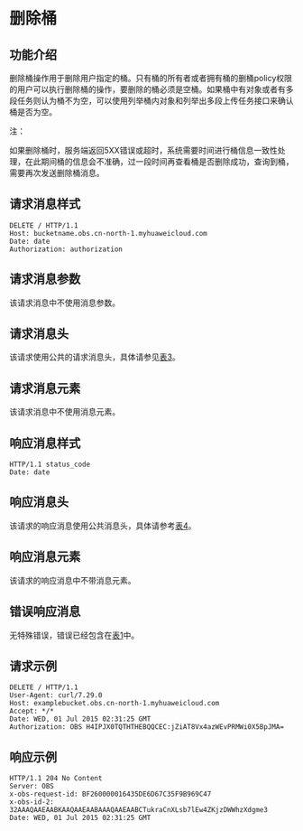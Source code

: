 # 删除桶<a name="ZH-CN_TOPIC_0100846740"></a>

## 功能介绍<a name="section5584184924715"></a>

删除桶操作用于删除用户指定的桶。只有桶的所有者或者拥有桶的删桶policy权限的用户可以执行删除桶的操作，要删除的桶必须是空桶。如果桶中有对象或者有多段任务则认为桶不为空，可以使用列举桶内对象和列举出多段上传任务接口来确认桶是否为空。

注：

如果删除桶时，服务端返回5XX错误或超时，系统需要时间进行桶信息一致性处理，在此期间桶的信息会不准确，过一段时间再查看桶是否删除成功，查询到桶，需要再次发送删除桶消息。

## 请求消息样式<a name="section18211396"></a>

```
DELETE / HTTP/1.1 
Host: bucketname.obs.cn-north-1.myhuaweicloud.com 
Date: date
Authorization: authorization
```

## 请求消息参数<a name="section29684841"></a>

该请求消息中不使用消息参数。

## 请求消息头<a name="section65836981"></a>

该请求使用公共的请求消息头，具体请参见[表3](REST-API介绍.md#table25197309)。

## 请求消息元素<a name="section55661921"></a>

该请求消息中不使用消息元素。

## 响应消息样式<a name="section31195246"></a>

```
HTTP/1.1 status_code
Date: date
```

## 响应消息头<a name="section12321766"></a>

该请求的响应消息使用公共消息头，具体请参考[表4](REST-API介绍.md#d0e686)。

## 响应消息元素<a name="section43787032"></a>

该请求的响应消息中不带消息元素。

## 错误响应消息<a name="section58538975"></a>

无特殊错误，错误已经包含在[表1](错误码列表.md#d0e843)中。

## 请求示例<a name="section14482163815396"></a>

```
DELETE / HTTP/1.1
User-Agent: curl/7.29.0
Host: examplebucket.obs.cn-north-1.myhuaweicloud.com
Accept: */*
Date: WED, 01 Jul 2015 02:31:25 GMT
Authorization: OBS H4IPJX0TQTHTHEBQQCEC:jZiAT8Vx4azWEvPRMWi0X5BpJMA=
```

## 响应示例<a name="section76081155815"></a>

```
HTTP/1.1 204 No Content
Server: OBS
x-obs-request-id: BF260000016435DE6D67C35F9B969C47
x-obs-id-2: 32AAAQAAEAABKAAQAAEAABAAAQAAEAABCTukraCnXLsb7lEw4ZKjzDWWhzXdgme3
Date: WED, 01 Jul 2015 02:31:25 GMT
```

